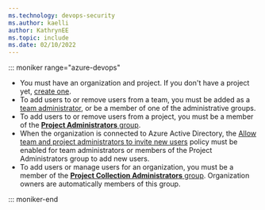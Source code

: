 ```yaml
---
ms.technology: devops-security
ms.author: kaelli
author: KathrynEE
ms.topic: include
ms.date: 02/10/2022
---
```




::: moniker range="azure-devops"  
 
* You must have an organization and project. If you don't have a project yet, [create one](../organizations/projects/create-project.md). 
* To add users to or remove users from a team, you must be added as a [team administrator](../organizations/settings/add-team-administrator.md), or be a member of one of the administrative groups.  
* To add users to or remove users from a project, you must be a member of the [**Project Administrators** group](../organizations/security/change-project-level-permissions.md).
* When the organization is connected to Azure Active Directory, the [Allow team and project administrators to invite new users](../organizations/security/restrict-invitations.md)  policy must be enabled for team administrators or members of the Project Administrators group to add new users. 
* To add users or manage users for an organization, you must be a member of the [**Project Collection Administrators** group](../organizations/security/change-organization-collection-level-permissions.md). Organization owners are automatically members of this group.

::: moniker-end